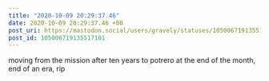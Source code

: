 ```yaml
---
title: "2020-10-09 20:29:37.46"
date: 2020-10-09 20:29:37.46 +00
post_uri: https://mastodon.social/users/gravely/statuses/105006719135517101
post_id: 105006719135517101
---
```

moving from the mission after ten years to potrero at the end of the month, end of an era, rip


